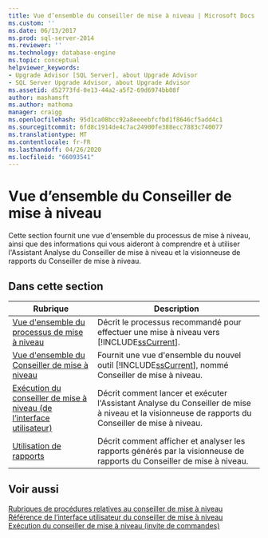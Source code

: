 ```yaml
---
title: Vue d’ensemble du conseiller de mise à niveau | Microsoft Docs
ms.custom: ''
ms.date: 06/13/2017
ms.prod: sql-server-2014
ms.reviewer: ''
ms.technology: database-engine
ms.topic: conceptual
helpviewer_keywords:
- Upgrade Advisor [SQL Server], about Upgrade Advisor
- SQL Server Upgrade Advisor, about Upgrade Advisor
ms.assetid: d52773fd-0e13-44a2-a5f2-69d6974bb08f
author: mashamsft
ms.author: mathoma
manager: craigg
ms.openlocfilehash: 95d1ca08bcc92a8eeeebfcfbd1f8646cf5add4c1
ms.sourcegitcommit: 6fd8c1914de4c7ac24900fe388ecc7883c740077
ms.translationtype: MT
ms.contentlocale: fr-FR
ms.lasthandoff: 04/26/2020
ms.locfileid: "66093541"
---
```

# <a name="overview-of-upgrade-advisor"></a>Vue d’ensemble du Conseiller de mise à niveau
  Cette section fournit une vue d'ensemble du processus de mise à niveau, ainsi que des informations qui vous aideront à comprendre et à utiliser l'Assistant Analyse du Conseiller de mise à niveau et la visionneuse de rapports du Conseiller de mise à niveau.  
  
## <a name="in-this-section"></a>Dans cette section  
  
|Rubrique|Description|  
|-----------|-----------------|  
|[Vue d'ensemble du processus de mise à niveau](../../../2014/sql-server/install/upgrade-process-overview.md)|Décrit le processus recommandé pour effectuer une mise à niveau vers [!INCLUDE[ssCurrent](../../includes/sscurrent-md.md)].|  
|[Vue d'ensemble du Conseiller de mise à niveau](../../../2014/sql-server/install/upgrade-advisor-overview.md)|Fournit une vue d'ensemble du nouvel outil [!INCLUDE[ssCurrent](../../includes/sscurrent-md.md)], nommé Conseiller de mise à niveau.|  
|[Exécution du conseiller de mise à niveau &#40;de l’interface utilisateur&#41;](../../../2014/sql-server/install/running-upgrade-advisor-user-interface.md)|Décrit comment lancer et exécuter l'Assistant Analyse du Conseiller de mise à niveau et la visionneuse de rapports du Conseiller de mise à niveau.|  
|[Utilisation de rapports](../../../2014/sql-server/install/using-reports.md)|Décrit comment afficher et analyser les rapports générés par la visionneuse de rapports du Conseiller de mise à niveau.|  
  
## <a name="see-also"></a>Voir aussi  
 [Rubriques de procédures relatives au conseiller de mise à niveau](../../../2014/sql-server/install/upgrade-advisor-how-to-topics.md)   
 [Référence de l’interface utilisateur du conseiller de mise à niveau](../../../2014/sql-server/install/upgrade-advisor-user-interface-reference.md)   
 [Exécution du conseiller de mise à niveau &#40;invite de commandes&#41;](../../../2014/sql-server/install/running-upgrade-advisor-command-prompt.md)  
  
  
